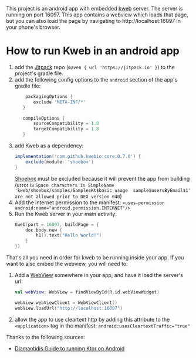 This project is an android app with embedded [kweb](https://github.com/kwebio/kweb-core) server. 
The server is running on port 16097. This app contains a webview which loads that page, but you 
can also load the page by navigating to http://localhost:16097 in your phone's browser.

# How to run Kweb in an android app

1) add the [Jitpack](https://jitpack.io/) repo (`maven { url 'https://jitpack.io' }`) to the project's gradle file.
2) add the following config options to the `android` section of the app's gradle file:
    ```groovy
        packagingOptions {
           exclude 'META-INF/*'
       }
    
       compileOptions {
           sourceCompatibility = 1.8
           targetCompatibility = 1.8
       }
    ``` 
3) add Kweb as a dependency:
    ```groovy
    implementation('com.github.kwebio:core:0.7.0') {
        exclude(module: 'shoebox')
    }
    ```
    [Shoebox](https://github.com/kwebio/shoebox) must be excluded because it will prevent 
    the app from building 
    (error is `Space characters in SimpleName 'kweb/shoebox/samples/SamplesKt$basic usage 
    sample$usersByEmail$1' are not allowed prior to DEX version 040`)
4) Add the internet permission to the manifest: `<uses-permission android:name="android.permission.INTERNET"/>`
5) Run the Kweb server in your main activity:
    ```kotlin
    Kweb(port = 16097, buildPage = {
        doc.body.new {
            h1().text("Hello World!")
        }
    })
    ```

That's all you need in order for kweb to be running inside your app. If you want to also
embed the webview, you will need to:

1) Add a [WebView](https://developer.android.com/reference/android/webkit/WebView) somewhere 
    in your app, and have it load the server's url:
    ```kotlin
    val webView: WebView = findViewById(R.id.webViewWidget)
    
    webView.webViewClient = WebViewClient()
    webView.loadUrl("http://localhost:16097")
    ```
2) allow the app to use cleartext http by adding this attribute to the `<application>` 
    tag in the manifest: `android:usesCleartextTraffic="true"`


Thanks to the following sources:
- [Diamantidis Guide to running Ktor on Android](https://diamantidis.github.io/2019/11/10/running-an-http-server-on-an-android-app)